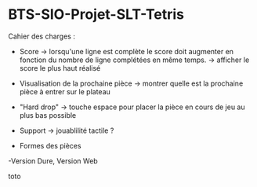 # BTS-SIO-Projet-SLT-Tetris

Cahier des charges : 

- Score -> lorsqu'une ligne est complète le score doit augmenter en fonction du nombre de ligne complétées en même temps.
        -> afficher le score le plus haut réalisé
  
- Visualisation de la prochaine pièce -> montrer quelle est la prochaine pièce à entrer sur le plateau
  
- "Hard drop" -> touche espace pour placer la pièce en cours de jeu au plus bas possible

- Support -> jouablilité tactile ? 

- Formes des pièces 

-Version Dure, Version Web

toto
